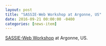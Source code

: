 ```yaml
---
layout: post
title: "SASSIE-Web Workshop at Argonne, US"
date: 2016-09-21 00:00:00 -0400
categories: [news-item]
---
```

[SASSIE-Web Workshop](/meetings/2016-09-21-APS-SASSIE-Course.md/) at Argonne, US.